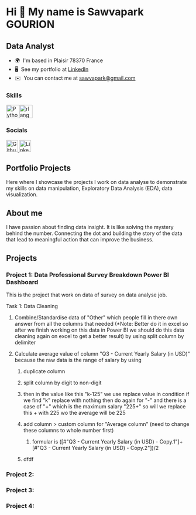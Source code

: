 Hi 👋 My name is Sawvapark GOURION
==================================

Data Analyst
------------

* 🌍  I'm based in Plaisir 78370 France
* 🖥️  See my portfolio at [LinkedIn](http://www.linkedin.com/in/sawvapark-gourion-3b137b146/)
* ✉️  You can contact me at [sawvapark@gmail.com](mailto:sawvapark@gmail.com)

### Skills


<p align="left">
<a href="https://www.python.org/" target="_blank" rel="noreferrer"><img src="https://raw.githubusercontent.com/danielcranney/readme-generator/main/public/icons/skills/python-colored.svg" width="36" height="36" alt="Python" title="Python"/></a><a href="https://www.r-project.org/" target="_blank" rel="noreferrer"><img src="https://raw.githubusercontent.com/danielcranney/readme-generator/main/public/icons/skills/rlang-colored.svg" width="36" height="36" alt="rlang" title="rlang"/></a>
</p>


### Socials

<p align="left"> <a href="https://www.github.com/S-Gou78" target="_blank" rel="noreferrer"> <picture> <source media="(prefers-color-scheme: dark)" srcset="https://raw.githubusercontent.com/danielcranney/readme-generator/main/public/icons/socials/github-dark.svg" /> <source media="(prefers-color-scheme: light)" srcset="https://raw.githubusercontent.com/danielcranney/readme-generator/main/public/icons/socials/github.svg" /> <img src="https://raw.githubusercontent.com/danielcranney/readme-generator/main/public/icons/socials/github.svg" width="32" height="32" alt="Github" title="Github" /> </picture> </a> <a href="https://www.linkedin.com/in/sawvapark-gourion-3b137b146/" target="_blank" rel="noreferrer"> <picture> <source media="(prefers-color-scheme: dark)" srcset="https://raw.githubusercontent.com/danielcranney/readme-generator/main/public/icons/socials/linkedin-dark.svg" /> <source media="(prefers-color-scheme: light)" srcset="https://raw.githubusercontent.com/danielcranney/readme-generator/main/public/icons/socials/linkedin.svg" /> <img src="https://raw.githubusercontent.com/danielcranney/readme-generator/main/public/icons/socials/linkedin.svg" width="32" height="32" alt="LinkedIn" title="LinkedIn" /> </picture> </a></p>


## Portfolio Projects

Here where I showcase the projects I work on data analyse to demonstrate my skills on data manipulation, Exploratory Data Analysis (EDA), data visualization.

## About me

I have passion about finding data insight. It is like solving the mystery behind the number. Connecting the dot and building the story of the data that lead to meaningful action that can improve the business.

## Projects

### Project 1: Data Professional Survey Breakdown Power BI Dashboard

This is the project that work on data of survey on data analyse job.

Task 1: Data Cleaning

1.  Combine/Standardise data of "Other" which people fill in there own answer from all the columns that needed (\*Note: Better do it in excel so after we finish working on this data in Power BI we should do this data cleaning again on excel to get a better result) by using split column by delimiter
    
2.  Calculate average value of column "Q3 - Current Yearly Salary (in USD)" because the raw data is the range of salary by using
    
    1.  duplicate column
        
    2.  split column by digit to non-digit
        
    3.  then in the value like this "k-125" we use replace value in condition if we find "k" replace with nothing then do again for "-" and there is a case of "+" which is the maximum salary "225+" so will we replace this + with 225 wo the average will be 225
        
    4.  add column > custom column for "Average column" (need to change these columns to whole number first)
        
        1.  formular is (\[#"Q3 - Current Yearly Salary (in USD) - Copy.1"\]+\[#"Q3 - Current Yearly Salary (in USD) - Copy.2"\])/2
            
    5.  dfdf
        

### Project 2:

### Project 3:

### Project 4:
